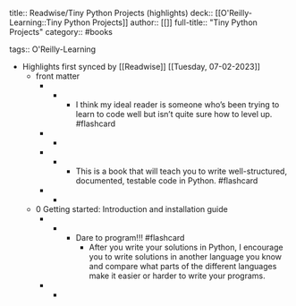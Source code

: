 title:: Readwise/Tiny Python Projects (highlights)
deck:: [[O'Reilly-Learning::Tiny Python Projects]]
author:: [[]]
full-title:: "Tiny Python Projects"
category:: #books

tags:: O'Reilly-Learning

- Highlights first synced by [[Readwise]] [[Tuesday, 07-02-2023]]
	- front matter
		- -
			- I think my ideal reader is someone who’s been trying to learn to code well but isn’t quite sure how to level up. #flashcard
		- -
		- -
			- This is a book that will teach you to write well-structured, documented, testable code in Python. #flashcard
		- -
	- 0 Getting started: Introduction and installation guide
		- -
			- Dare to program!!! #flashcard
				- After you write your solutions in Python, I encourage you to write solutions in another language you know and compare what parts of the different languages make it easier or harder to write your programs.
		- -